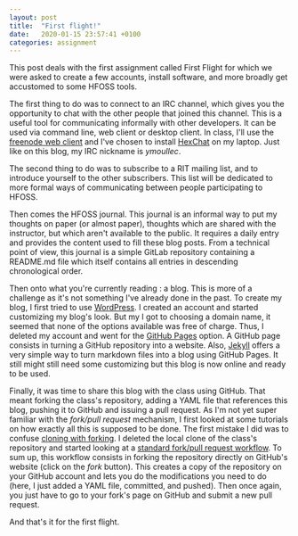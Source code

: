 ```yaml
---
layout: post
title:  "First flight!"
date:   2020-01-15 23:57:41 +0100
categories: assignment
---
```


This post deals with the first assignment called First Flight for which we were asked to create a few accounts, install software, and more broadly get accustomed to some HFOSS tools.

The first thing to do was to connect to an IRC channel, which gives you the opportunity to chat with the other people that joined this channel. This is a useful tool for communicating informally with other developers. It can be used via command line, web client or desktop client. In class, I'll use the [freenode web client][freenode-webclient] and I've chosen to install [HexChat][hexchat] on my laptop. Just like on this blog, my IRC nickname is *ymoullec*.

The second thing to do was to subscribe to a RIT mailing list, and to introduce yourself to the other subscribers. This list will be dedicated to more formal ways of communicating between people participating to HFOSS.

Then comes the HFOSS journal. This journal is an informal way to put my thoughts on paper (or almost paper), thoughts which are shared with the instructor, but which aren't available to the public. It requires a daily entry and provides the content used to fill these blog posts. From a technical point of view, this journal is a simple GitLab repository containing a README.md file which itself contains all entries in descending chronological order.

Then onto what you're currently reading : a blog. This is more of a challenge as it's not something I've already done in the past. To create my blog, I first tried to use [WordPress][wordpress]. I created an account and started customizing my blog's look. But my I got to choosing a domain name, it seemed that none of the options available was free of charge. Thus, I deleted my account and went for the [GitHub Pages][github-pages] option. A GitHub page consists in turning a GitHub repository into a website. Also, [Jekyll][jekyll] offers a very simple way to turn markdown files into a blog using GitHub Pages. It still might still need some customizing but this blog is now online and ready to be used.

Finally, it was time to share this blog with the class using GitHub. That meant forking the class's repository, adding a YAML file that references this blog, pushing it to GitHub and issuing a pull request. As I'm not yet super familiar with the *fork/pull request* mechanism, I first looked at some tutorials on how exactly all this is supposed to be done. The first mistake I did was to confuse [cloning with forking][cloning-forking]. I deleted the local clone of the class's repository and started looking at a [standard fork/pull request workflow][fork-pr-workflow]. To sum up, this workflow consists in forking the repository directly on GitHub's website (click on the *fork* button). This creates a copy of the repository on your GitHub account and lets you do the modifications you need to do (here, I just added a YAML file, committed, and pushed). Then once again, you just have to go to your fork's page on GitHub and submit a new pull request.

And that's it for the first flight.

[freenode-webclient]: https://webchat.freenode.net/
[hexchat]: https://hexchat.github.io/
[wordpress]: https://wordpress.com
[github-pages]: https://pages.github.com/
[jekyll]: https://jekyllrb.com/
[cloning-forking]: https://www.toolsqa.com/git/difference-between-git-clone-and-git-fork/
[fork-pr-workflow]: https://gist.github.com/Chaser324/ce0505fbed06b947d962

<!--
rebuild the site : run `jekyll serve` or `bundle exec jekyll serve`

posts file formats : `YEAR-MONTH-DAY-title.MARKUP`
- `YEAR` is a four-digit number, 
- `MONTH` and `DAY` are both two-digit numbers,
- `MARKUP` is the file extension representing the format used in the file

Code snippets:
{% highlight ruby %}
def print_hi(name)
  puts "Hi, #{name}"
end
print_hi('Tom')
#=> prints 'Hi, Tom' to STDOUT.
{% endhighlight %}

[Jekyll docs][jekyll-docs] for more info
[Jekyll’s GitHub repo][jekyll-gh] file all bugs/feature requests
[Jekyll Talk][jekyll-talk] for questions

[jekyll-docs]: https://jekyllrb.com/docs/home
[jekyll-gh]:   https://github.com/jekyll/jekyll
[jekyll-talk]: https://talk.jekyllrb.com/
-->